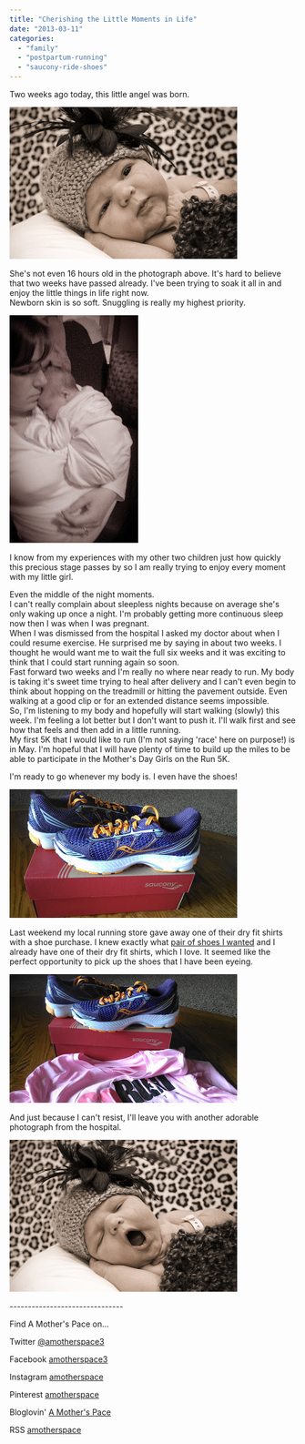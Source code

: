 ```yaml
---
title: "Cherishing the Little Moments in Life"
date: "2013-03-11"
categories: 
  - "family"
  - "postpartum-running"
  - "saucony-ride-shoes"
---
```


Two weeks ago today, this little angel was born.  
  
  

[![](images/02.26.Russell4912+-+16-48.jpg)](http://amotherspace.net/wp-content/uploads/2013/03/02.26.Russell4912+-+16-481.jpg)

She's not even 16 hours old in the photograph above. It's hard to believe that two weeks have passed already. I've been trying to soak it all in and enjoy the little things in life right now.   
Newborn skin is so soft. Snuggling is really my highest priority.   
  
  

[![](images/IMAG0278-1.jpg)](http://amotherspace.net/wp-content/uploads/2013/03/IMAG0278-11.jpg)

I know from my experiences with my other two children just how quickly this precious stage passes by so I am really trying to enjoy every moment with my little girl.   
  
Even the middle of the night moments.  
I can't really complain about sleepless nights because on average she's only waking up once a night. I'm probably getting more continuous sleep now then I was when I was pregnant.   
When I was dismissed from the hospital I asked my doctor about when I could resume exercise. He surprised me by saying in about two weeks. I thought he would want me to wait the full six weeks and it was exciting to think that I could start running again so soon.   
Fast forward two weeks and I'm really no where near ready to run. My body is taking it's sweet time trying to heal after delivery and I can't even begin to think about hopping on the treadmill or hitting the pavement outside. Even walking at a good clip or for an extended distance seems impossible.   
So, I'm listening to my body and hopefully will start walking (slowly) this week. I'm feeling a lot better but I don't want to push it. I'll walk first and see how that feels and then add in a little running.   
My first 5K that I would like to run (I'm not saying 'race' here on purpose!) is in May. I'm hopeful that I will have plenty of time to build up the miles to be able to participate in the Mother's Day Girls on the Run 5K.   
  
I'm ready to go whenever my body is. I even have the shoes!  
  
  

[![](images/IMAG0312.jpg)](http://amotherspace.net/wp-content/uploads/2013/03/IMAG03121.jpg)

  
Last weekend my local running store gave away one of their dry fit shirts with a shoe purchase. I knew exactly what [pair of shoes I wanted](http://amotherspace.blogspot.com/2013_02_01_archive.html#493043346396069152) and I already have one of their dry fit shirts, which I love. It seemed like the perfect opportunity to pick up the shoes that I have been eyeing.   
  
  

[![](images/IMAG0314.jpg)](http://amotherspace.net/wp-content/uploads/2013/03/IMAG03141.jpg)

  
And just because I can't resist, I'll leave you with another adorable photograph from the hospital.  
  
  

[![](images/02.26.Russell4912+-+19-57.jpg)](http://amotherspace.net/wp-content/uploads/2013/03/02.26.Russell4912+-+19-571.jpg)

  
  
  

\-------------------------------

  

Find A Mother's Pace on...  
  
Twitter [@amotherspace3](https://twitter.com/amotherspace3)  
  
Facebook [amotherspace3](http://facebook.com/amotherspace3)  
  
Instagram [amotherspace](http://instagram.com/amotherspace)  
  
Pinterest [amotherspace](http://pinterest.com/amotherspace/)  
  
Bloglovin' [A Mother's Pace](http://www.bloglovin.com/en/blog/6680087)  
  
RSS [amotherspace](http://feeds.feedburner.com/amotherspace)
